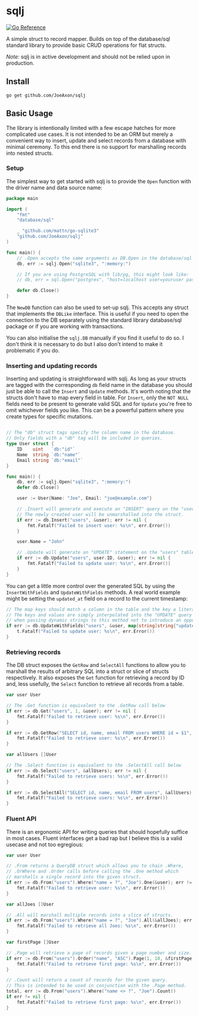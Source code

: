 # sqlj

[![Go Reference](https://pkg.go.dev/badge/github.com/JoeAxon/sqlj.svg)](https://pkg.go.dev/github.com/JoeAxon/sqlj)

A simple struct to record mapper. Builds on top of the database/sql standard library to provide basic CRUD operations for flat structs.

*Note:* sqlj is in active development and should not be relied upon in production.

## Install

```
go get github.com/JoeAxon/sqlj
```

## Basic Usage

The library is intentionally limited with a few escape hatches for more complicated use cases. It is not intended to be an ORM but merely a convenient way to insert, update and select records from a database with minimal ceremony. To this end there is no support for marshalling records into nested structs.

### Setup

The simplest way to get started with sqlj is to provide the `Open` function with the driver name and data source name:

```go
package main

import (
	"fmt"
	"database/sql"

	_ "github.com/mattn/go-sqlite3"
	"github.com/JoeAxon/sqlj"
)

func main() {
	// .Open accepts the same arguments as DB.Open in the database/sql package
	db, err := sqlj.Open("sqlite3", ":memory:")

	// If you are using PostgreSQL with lib/pg, this might look like:
	// db, err = sql.Open("postgres", "host=localhost user=youruser password=yourpassword dbname=yourdb port=5432")

	defer db.Close()
}
```

The `NewDB` function can also be used to set-up sqlj. This accepts any struct that implements the `DBLike` interface. This is useful if you need to open the connection to the DB separately using the standard library database/sql package or if you are working with transactions.

You can also initialise the `sqlj.DB` manually if you find it useful to do so. I don't think it is necessary to do but I also don't intend to make it problematic if you do.

### Inserting and updating records

Inserting and updating is straightforward with sqlj. As long as your structs are tagged with the corresponding `db` field name in the database you should just be able to call the `Insert` and `Update` methods. It's worth noting that the structs don't have to map every field in table. For `Insert`, only the `NOT NULL` fields need to be present to generate valid SQL and for `Update` you're free to omit whichever fields you like. This can be a powerful pattern where you create types for specific mutations.

```go

// The "db" struct tags specify the column name in the database.
// Only fields with a "db" tag will be included in queries.
type User struct {
	ID    uint   `db:"id"`
	Name  string `db:"name"`
	Email string `db:"email"`
}

func main() {
	db, err := sqlj.Open("sqlite3", ":memory:")
	defer db.Close()

	user := User{Name: "Joe", Email: "joe@example.com"}

	// .Insert will generate and execute an "INSERT" query on the "users" table using the struct provided.
	// The newly created user will be unmarshalled into the struct.
	if err := db.Insert("users", &user); err != nil {
		fmt.Fatalf("Failed to insert user: %s\n", err.Error())
	}

	user.Name = "John"

	// .Update will generate an "UPDATE" statement on the "users" table using the struct provided.
	if err := db.Update("users", user.ID, &user); err != nil {
		fmt.Fatalf("Failed to update user: %s\n", err.Error())
	}
}
```

You can get a little more control over the generated SQL by using the `InsertWithFields` and `UpdateWithFields` methods. A real world example might be setting the `updated_at` field on a record to the current timestamp:

```go
// The map keys should match a column in the table and the key a literal value.
// The keys and values are simply interpolated into the "UPDATE" query so be careful
// when passing dynamic strings to this method not to introduce an opportunity for SQL injection.
if err := db.UpdateWithFields("users", &user, map[string]string{"updated_at": "date()"}); err != nil {
	t.Fatalf("Failed to update user: %s\n", err.Error())
}
```

### Retrieving records

The DB struct exposes the `GetRow` and `SelectAll` functions to allow you to marshall the results of arbitrary SQL into a struct or slice of structs respectively. It also exposes the `Get` function for retrieving a record by ID and, less usefully, the `Select` function to retrieve all records from a table.

```go
var user User

// The .Get function is equivalent to the .GetRow call below
if err := db.Get("users", 1, &user); err != nil {
	fmt.Fatalf("Failed to retrieve user: %s\n", err.Error())
}

if err := db.GetRow("SELECT id, name, email FROM users WHERE id = $1", &user, 1); err != nil {
	fmt.Fatalf("Failed to retrieve user: %s\n", err.Error())
}

var allUsers []User

// The .Select function is equivalent to the .SelectAll call below
if err := db.Select("users", &allUsers); err != nil {
	fmt.Fatalf("Failed to retrieve users: %s\n", err.Error())
}

if err := db.SelectAll("SELECT id, name, email FROM users", &allUsers); err != nil {
	fmt.Fatalf("Failed to retrieve users: %s\n", err.Error())
}
```

### Fluent API

There is an ergonomic API for writing queries that should hopefully suffice in most cases. Fluent interfaces get a bad rap but I believe this is a valid usecase and not too egregious:

```go
var user User

// .From returns a QueryDB struct which allows you to chain .Where,
// .OrWhere and .Order calls before calling the .One method which
// marshalls a single record into the given struct.
if err := db.From("users").Where("name = ?", "Joe").One(&user); err != nil {
	fmt.Fatalf("Failed to retrieve user: %s\n", err.Error())
}

var allJoes []User

// .All will marshall multiple records into a slice of structs.
if err := db.From("users").Where("name = ?", "Joe").All(&allJoes); err != nil {
	fmt.Fatalf("Failed to retrieve all Joes: %s\n", err.Error())
}

var firstPage []User

// .Page will retrieve a page of records given a page number and size.
if err := db.From("users").Order("name", "ASC").Page(1, 10, &firstPage); err != nil {
	fmt.Fatalf("Failed to retrieve first page: %s\n", err.Error())
}

// .Count will return a count of records for the given query.
// This is intended to be used in conjunction with the .Page method.
total, err := db.From("users").Where("name <> ?", "Joe").Count()
if err != nil {
	fmt.Fatalf("Failed to retrieve first page: %s\n", err.Error())
}
```

